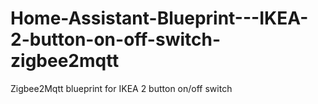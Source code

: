 # Home-Assistant-Blueprint---IKEA-2-button-on-off-switch-zigbee2mqtt
Zigbee2Mqtt blueprint for IKEA 2 button on/off switch
